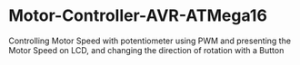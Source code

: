 # Motor-Controller-AVR-ATMega16
Controlling Motor Speed with potentiometer using PWM and presenting the Motor Speed on LCD, and changing the direction of rotation with a Button
